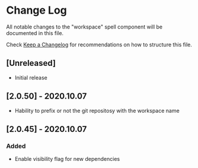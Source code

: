 # Change Log

All notable changes to the "workspace" spell component will be documented in this file.

Check [Keep a Changelog](http://keepachangelog.com/) for recommendations on how to structure this file.

## [Unreleased]

- Initial release

## [2.0.50] - 2020.10.07

- Hability to prefix or not the git repositosy with the workspace name

## [2.0.45] - 2020.10.07

### Added
- Enable visibility flag for new dependencies
